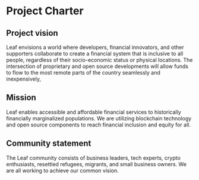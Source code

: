 # Project Charter

## Project vision
Leaf envisions a world where developers, financial innovators, and other supporters collaborate to create a financial system that is inclusive to all people, regardless of their socio-economic status or physical locations. The intersection of proprietary and open source developments will allow funds to flow to the most remote parts of the country seamlessly and inexpensively, 

## Mission
Leaf enables accessible and affordable financial services to  historically financially marginalized populations. We are utilizing blockchain technology and open source components to reach financial inclusion and equity for all. 

## Community statement
The Leaf community consists of business leaders, tech experts, crypto enthusiasts, resettled refugees, migrants, and small business owners. We are all working to achieve our common vision.


